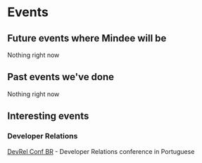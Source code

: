 # Events

## Future events where Mindee will be

Nothing right now

## Past events we've done

Nothing right now

## Interesting events

### Developer Relations

[DevRel Conf BR](https://engineering.pipefy.com/) - Developer Relations conference in Portuguese
